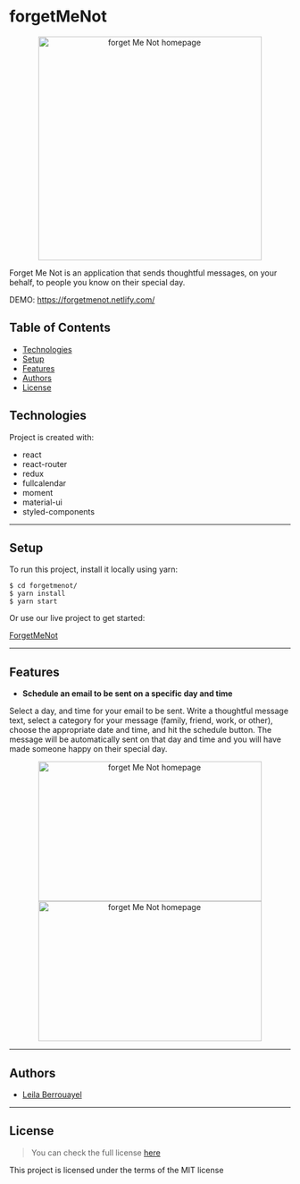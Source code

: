 # forgetMeNot

<p align="center">
  <img alt="forget Me Not homepage" src="https://leilaberrouayel.me/static/media/FMN_message.1e302e92.png" width="400">
</p>

Forget Me Not is an application that sends thoughtful messages, on your behalf, to people you know on their special day.

DEMO: https://forgetmenot.netlify.com/

## Table of Contents

- [Technologies](#Technologies)
- [Setup](#Setup)
- [Features](#Features)
- [Authors](#Authors)
- [License](#License)

## Technologies

Project is created with:

- react
- react-router
- redux
- fullcalendar
- moment
- material-ui
- styled-components

---

## Setup

To run this project, install it locally using yarn:

    $ cd forgetmenot/
    $ yarn install
    $ yarn start

Or use our live project to get started:

[ForgetMeNot](https://forgetmenot.netlify.com/)

---

## Features

- **Schedule an email to be sent on a specific day and time**
<p>
Select a day, and time for your email to be sent. Write a thoughtful message text, select a category for your message (family, friend, work, or other), choose the appropriate date and time, and hit the schedule button. The message will be automatically sent on that day and time and you will have made someone happy on their special day.
</p>
<p align="center">
  <img alt="forget Me Not homepage" src="https://leilaberrouayel.me/static/media/FMN_message.1e302e92.png" width="400" height="250">
  <img alt="forget Me Not homepage" src="https://leilaberrouayel.me/static/media/FMN_message1.fb3bc684.png" width="400" height="250">
</p>

---

## Authors

- [Leila Berrouayel](https://github.com/leila100)

---

## License

> You can check the full license [here](https://github.com/leila100/forgetMeNot/blob/master/LICENSE)

This project is licensed under the terms of the MIT license
